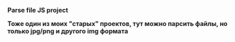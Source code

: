 **Parse file JS project**

__Тоже один из моих "старых" проектов, тут можно парсить файлы, но только jpg/png и другого img формата__